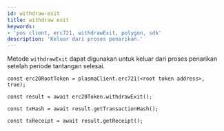 ```yaml
---
id: withdraw-exit
title: withdraw exit
keywords:
- 'pos client, erc721, withdrawExit, polygon, sdk'
description: 'Keluar dari proses penarikan.'
---
```


Metode `withdrawExit` dapat digunakan untuk keluar dari proses penarikan setelah periode tantangan selesai.

```
const erc20RootToken = plasmaClient.erc721(<root token address>, true);

const result = await erc20Token.withdrawExit();

const txHash = await result.getTransactionHash();

const txReceipt = await result.getReceipt();

```
